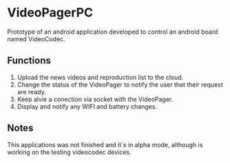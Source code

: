 # VideoPagerPC

Prototype of an android application developed to control an android board named VideoCodec.  

## Functions

1. Upload the news videos and reproduction list to the cloud.  
2. Change the status of the VideoPager to  notify the user that their request are ready.
3. Keep alvie a conection via socket with the VideoPager.
4. Display and notify any WIFI and battery changes.

## Notes

This applications was not finished and it´s in alpha mode, although is working on the testing videocodec devices.
